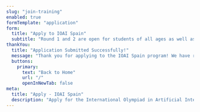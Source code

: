 ```yaml
---
slug: "join-training"
enabled: true
formTemplate: "application"
form:
  title: "Apply to IOAI Spain"
  subtitle: "Round 1 and 2 are open for students of all ages as well as parents and teachers."
thankYou:
  title: "Application Submitted Successfully!"
  message: "Thank you for applying to the IOAI Spain program! We have received your application and will review it carefully. You will receive a confirmation email shortly with further details about the selection process and next steps."
  buttons:
    primary:
      text: "Back to Home"
      url: "/"
      openInNewTab: false
meta:
  title: "Apply - IOAI Spain"
  description: "Apply for the International Olympiad in Artificial Intelligence Spain program."
---
```

